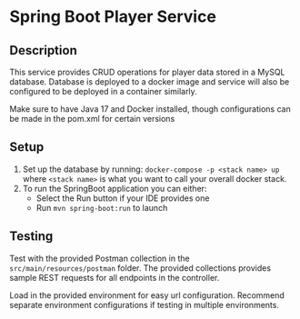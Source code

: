 # Spring Boot Player Service
## Description
This service provides CRUD operations for player data stored in a MySQL database. Database is deployed to a docker image and service will also be configured to be deployed in a container similarly.

Make sure to have Java 17 and Docker installed, though configurations can be made in the pom.xml for certain versions

## Setup
1. Set up the database by running: `docker-compose -p <stack name> up` where `<stack name>` is what you want to call your overall docker stack. 
2. To run the SpringBoot application you can either:
   - Select the Run button if your IDE provides one
   - Run `mvn spring-boot:run` to launch

## Testing
Test with the provided Postman collection in the `src/main/resources/postman` folder. The provided collections provides sample REST requests for all endpoints in the controller.

Load in the provided environment for easy url configuration. Recommend separate environment configurations if testing in multiple environments.